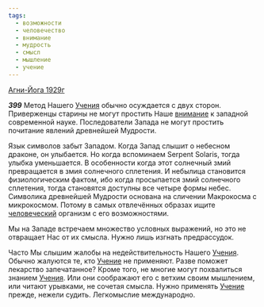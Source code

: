 ```yaml
---
tags:
  - возможности
  - человечество
  - внимание
  - мудрость
  - смысл
  - мышление
  - учение
---
```


[Агни-Йога 1929г](https://127.0.0.1:4002/agni/1929)

___399___
Метод Нашего [Учения](../../../tags/#учение) обычно осуждается с двух сторон. Приверженцы старины не могут простить Наше [внимание](../../../tags/#внимание) к западной современной науке. Последователи Запада не могут простить почитание явлений древнейшей Мудрости.   

Язык символов забыт Западом. Когда Запад слышит о небесном драконе, он улыбается. Но когда вспоминаем Serpent Solaris, тогда улыбка уменьшается. В особенности когда этот солнечный змий превращается в змия солнечного сплетения. И небылица становится физиологическим фактом, ибо когда просыпается змий солнечного сплетения, тогда становятся доступны все четыре формы небес. Символика древнейшей Мудрости основана на сличении Макрокосма с микрокосмом. Потому в самых отвлечённых образах ищите [человеческий](../../../tags/#человечество) организм с его возможностями.   

Мы на Западе встречаем множество условных выражений, но это не отвращает Нас от их смысла. Нужно лишь изгнать предрассудок.   

Часто Мы слышим жалобы на недействительность Нашего [Учения](../../../tags/#учение). Обычно жалуются те, кто [Учение](../../../tags/#учение) не применяют. Разве поможет лекарство запечатанное? Кроме того, не многие могут похвалиться знанием [Учения](../../../tags/#учение). Или они соображают его с ветхим своим мышлением, или читают урывками, не сочетая смысла. Нужно применять [Учение](../../../tags/#учение) прежде, нежели судить. Легкомыслие международно.   

